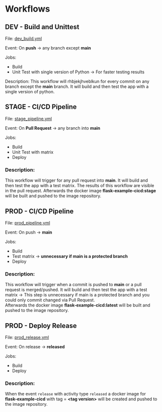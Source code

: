 # Workflows

## DEV - Build and Unittest

File: [dev_build.yml](dev_build.yml)

Event: On **push** → any branch except **main**

Jobs:
* Build
* Unit Test with single version of Python → For faster testing results

Description:
This workflow will rhbjekjhveblkun for every commit on any branch except the **main** branch. It will build and then test the app with a single version of python.

## STAGE - CI/CD Pipeline

File: [stage_pipeline.yml](stage_pipeline.yml)

Event: On **Pull Request** → any branch into **main**

Jobs:
* Build
* Unit Test with matrix
* Deploy

### Description:
This workflow will trigger for any pull request into **main**. It will build and then test the app with a test matrix. The results of this workflow are visible in the pull request. Afterwards the docker image **flask-example-cicd:stage** will be built and pushed to the image repository.

## PROD - CI/CD Pipeline

File: [prod_pipeline.yml](prod_pipeline.yml)

Event: On push → **main**

Jobs:
* Build
* Test matrix → **unnecessary if main is a protected branch** 
* Deploy

### Description:
This workflow will trigger when a commit is pushed to **main** or a pull request is merged/pushed. It will build and then test the app with a test matrix → This step is unnecessary if main is a protected branch and you could only commit changed via Pull Request.<br>Afterwards the docker image **flask-example-cicd:latest** will be built and pushed to the image repository.


## PROD - Deploy Release

File: [prod_release.yml](prod_release.yml)

Event: On release → **released**

Jobs:
* Build
* Deploy

### Description:
When the event `release` with activity type `released` a docker image for **flask-example-cicd** with tag = **\<tag version\>** will be created and pushed to the image repository.